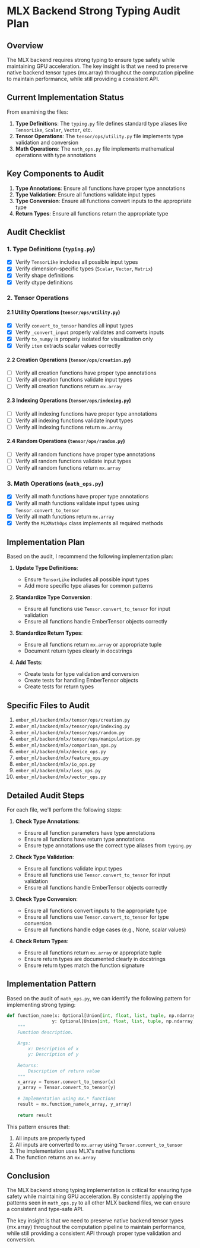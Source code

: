 # MLX Backend Strong Typing Audit Plan

## Overview

The MLX backend requires strong typing to ensure type safety while maintaining GPU acceleration. The key insight is that we need to preserve native backend tensor types (mx.array) throughout the computation pipeline to maintain performance, while still providing a consistent API.

## Current Implementation Status

From examining the files:

1. **Type Definitions**: The `typing.py` file defines standard type aliases like `TensorLike`, `Scalar`, `Vector`, etc.
2. **Tensor Operations**: The `tensor/ops/utility.py` file implements type validation and conversion
3. **Math Operations**: The `math_ops.py` file implements mathematical operations with type annotations

## Key Components to Audit

1. **Type Annotations**: Ensure all functions have proper type annotations
2. **Type Validation**: Ensure all functions validate input types
3. **Type Conversion**: Ensure all functions convert inputs to the appropriate type
4. **Return Types**: Ensure all functions return the appropriate type

## Audit Checklist

### 1. Type Definitions (`typing.py`)

- [x] Verify `TensorLike` includes all possible input types
- [x] Verify dimension-specific types (`Scalar`, `Vector`, `Matrix`)
- [x] Verify shape definitions
- [x] Verify dtype definitions

### 2. Tensor Operations

#### 2.1 Utility Operations (`tensor/ops/utility.py`)

- [x] Verify `convert_to_tensor` handles all input types
- [x] Verify `_convert_input` properly validates and converts inputs
- [x] Verify `to_numpy` is properly isolated for visualization only
- [x] Verify `item` extracts scalar values correctly

#### 2.2 Creation Operations (`tensor/ops/creation.py`)

- [ ] Verify all creation functions have proper type annotations
- [ ] Verify all creation functions validate input types
- [ ] Verify all creation functions return `mx.array`

#### 2.3 Indexing Operations (`tensor/ops/indexing.py`)

- [ ] Verify all indexing functions have proper type annotations
- [ ] Verify all indexing functions validate input types
- [ ] Verify all indexing functions return `mx.array`

#### 2.4 Random Operations (`tensor/ops/random.py`)

- [ ] Verify all random functions have proper type annotations
- [ ] Verify all random functions validate input types
- [ ] Verify all random functions return `mx.array`

### 3. Math Operations (`math_ops.py`)

- [x] Verify all math functions have proper type annotations
- [x] Verify all math functions validate input types using `Tensor.convert_to_tensor`
- [x] Verify all math functions return `mx.array`
- [x] Verify the `MLXMathOps` class implements all required methods

## Implementation Plan

Based on the audit, I recommend the following implementation plan:

1. **Update Type Definitions**:
   - Ensure `TensorLike` includes all possible input types
   - Add more specific type aliases for common patterns

2. **Standardize Type Conversion**:
   - Ensure all functions use `Tensor.convert_to_tensor` for input validation
   - Ensure all functions handle EmberTensor objects correctly

3. **Standardize Return Types**:
   - Ensure all functions return `mx.array` or appropriate tuple
   - Document return types clearly in docstrings

4. **Add Tests**:
   - Create tests for type validation and conversion
   - Create tests for handling EmberTensor objects
   - Create tests for return types

## Specific Files to Audit

1. `ember_ml/backend/mlx/tensor/ops/creation.py`
2. `ember_ml/backend/mlx/tensor/ops/indexing.py`
3. `ember_ml/backend/mlx/tensor/ops/random.py`
4. `ember_ml/backend/mlx/tensor/ops/manipulation.py`
5. `ember_ml/backend/mlx/comparison_ops.py`
6. `ember_ml/backend/mlx/device_ops.py`
7. `ember_ml/backend/mlx/feature_ops.py`
8. `ember_ml/backend/mlx/io_ops.py`
9. `ember_ml/backend/mlx/loss_ops.py`
10. `ember_ml/backend/mlx/vector_ops.py`

## Detailed Audit Steps

For each file, we'll perform the following steps:

1. **Check Type Annotations**:
   - Ensure all function parameters have type annotations
   - Ensure all functions have return type annotations
   - Ensure type annotations use the correct type aliases from `typing.py`

2. **Check Type Validation**:
   - Ensure all functions validate input types
   - Ensure all functions use `Tensor.convert_to_tensor` for input validation
   - Ensure all functions handle EmberTensor objects correctly

3. **Check Type Conversion**:
   - Ensure all functions convert inputs to the appropriate type
   - Ensure all functions use `Tensor.convert_to_tensor` for type conversion
   - Ensure all functions handle edge cases (e.g., None, scalar values)

4. **Check Return Types**:
   - Ensure all functions return `mx.array` or appropriate tuple
   - Ensure return types are documented clearly in docstrings
   - Ensure return types match the function signature

## Implementation Pattern

Based on the audit of `math_ops.py`, we can identify the following pattern for implementing strong typing:

```python
def function_name(x: Optional[Union[int, float, list, tuple, np.ndarray, mx.array, MLXTensor]], 
                 y: Optional[Union[int, float, list, tuple, np.ndarray, mx.array, MLXTensor]]) -> mx.array:
    """
    Function description.
    
    Args:
        x: Description of x
        y: Description of y
        
    Returns:
        Description of return value
    """
    x_array = Tensor.convert_to_tensor(x)
    y_array = Tensor.convert_to_tensor(y)
    
    # Implementation using mx.* functions
    result = mx.function_name(x_array, y_array)
    
    return result
```

This pattern ensures that:
1. All inputs are properly typed
2. All inputs are converted to `mx.array` using `Tensor.convert_to_tensor`
3. The implementation uses MLX's native functions
4. The function returns an `mx.array`

## Conclusion

The MLX backend strong typing implementation is critical for ensuring type safety while maintaining GPU acceleration. By consistently applying the patterns seen in `math_ops.py`  to all other MLX backend files, we can ensure a consistent and type-safe API.

The key insight is that we need to preserve native backend tensor types (mx.array) throughout the computation pipeline to maintain performance, while still providing a consistent API through proper type validation and conversion.